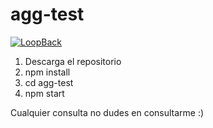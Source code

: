 # agg-test

[![LoopBack](https://github.com/strongloop/loopback-next/raw/master/docs/site/imgs/branding/Powered-by-LoopBack-Badge-(blue)-@2x.png)](http://loopback.io/)

1. Descarga el repositorio 
1. npm install
1. cd agg-test
1. npm start

Cualquier consulta no dudes en consultarme :)